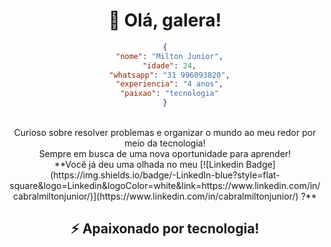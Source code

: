 

<h1 align="center"> 👋 Olá, galera!</h1>

<div style="text-align: center;">

<div align="center">
  
```json
{
  "nome": "Milton Junior",
  "idade": 24,
  "whatsapp": "31 996093820",
  "experiencia": "4 anos",
  "paixao": "tecnologia"
}
```
</div>
<br>
Curioso sobre resolver problemas e organizar o mundo ao meu redor por meio da tecnologia! <br>Sempre em busca de uma nova oportunidade para aprender!<br>**Você já deu uma olhada no meu 
 [![Linkedin Badge](https://img.shields.io/badge/-LinkedIn-blue?style=flat-square&logo=Linkedin&logoColor=white&link=https://www.linkedin.com/in/cabralmiltonjunior/)](https://www.linkedin.com/in/cabralmiltonjunior/) ?** 



<h2 align="center"> ⚡ Apaixonado por tecnologia!</h2>


